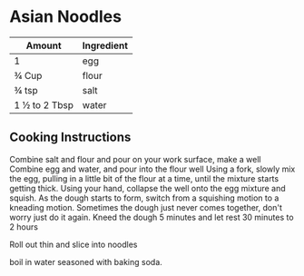 # Asian Noodles

|Amount|Ingredient|
|----|----|
1 | egg
¾ Cup | flour
¾ tsp | salt
1 ½ to 2 Tbsp | water

## Cooking Instructions
Combine salt and flour and pour on your work surface, make a well
Combine egg and water, and pour into the flour well
Using a fork, slowly mix the egg, pulling in a little bit of the flour at a time, until the mixture starts getting thick.
Using your hand, collapse the well onto the egg mixture and squish.
As the dough starts to form, switch from a squishing motion to a kneading motion. Sometimes the dough just never comes together, don't worry just do it again.
Kneed the dough 5 minutes and let rest 30  minutes to 2 hours

Roll out thin and slice into noodles

boil in water seasoned with baking soda.
